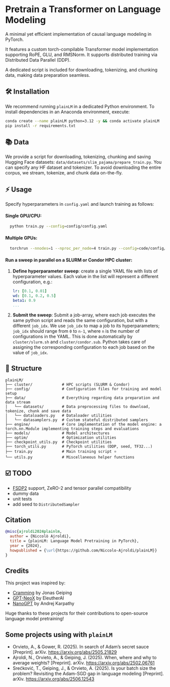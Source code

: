 # Pretrain a Transformer on Language Modeling
A minimal yet efficient implementation of causal language modeling in PyTorch.

It features a custom torch-compilable Transformer model implementation supporting RoPE, GLU, and RMSNorm.
It supports distributed training via Distributed Data Parallel (DDP).

A dedicated script is included for downloading, tokenizing, and chunking data, making data preparation seamless.

## 🛠 Installation
We recommend running `plainLM` in a dedicated Python environment. To install dependencies in an Anaconda environment, execute:
```bash
conda create --name plainLM python=3.12 -y && conda activate plainLM
pip install -r requirements.txt
```

## 📚 Data
We provide a script for downloading, tokenizing, chunking and saving Hugging Face datasets: `data/datasets/slim_pajama/prepare_train.py`.
You can specify any HF dataset and tokenizer. To avoid downloading the entire corpus, we stream, tokenize, and chunk data on-the-fly.

## ⚡️ Usage

Specify hyperparameters in `config.yaml` and launch training as follows:

#### Single GPU/CPU:
```bash
  python train.py --config=config/config.yaml
```
#### Multiple GPUs:
```bash
  torchrun --nnodes=1 --nproc_per_node=4 train.py --config=code/config/sweep.yaml
```

#### Run a sweep in parallel on a SLURM or Condor HPC cluster:

1. **Define hyperparameter sweep**:
  create a single YAML file with lists of hyperparameter values. Each value in the list will represent a different configuration, e.g.:
   ```yaml
   lr: [0.1, 0.01]
   wd: [0.1, 0.2, 0.5]
   beta1: 0.9
   ...
   ```
2. **Submit the sweep**: 
   Submit a job-array, where each job executes the same python script and reads the same configuration, but with a different `job_idx`. We use `job_idx` to map a job to its hyperparameters; `job_idx` should range from `0` to `n-1`, where `n` is the number of configurations in the YAML. This is done automatically by `cluster/slurm.sh` and `cluster/condor.sub`. Python takes care of assigning the corresponding configuration to each job based on the value of `job_idx`.


## 📂 Structure
```
plainLM/
├── cluster/             # HPC scripts (SLURM & Condor)
├── config/              # Configuration files for training and model setup
├── data/                # Everything regarding data preparation and data stream
│   └── datasets/        # Data preprocessing files to download, tokenize, chunk and save data
│   └── dataloaders.py   # Dataloader utilities
│   └── datasamplers.py  # Custom stateful distributed samplers
├── engine/              # Core implementation of the model engine: a torch.nn.Module implementing training steps and evaluations
├── models/              # Model architectures
├── optim/               # Optimization utilities
├── checkpoint_utils.py  # Checkpoint utilities
├── torch_utils.py       # PyTorch utilities (DDP, seed, TF32...)
├── train.py             # Main training script ⭐️
└── utils.py             # Miscellaneous helper functions
```

## ☑️ TODO
- [FSDP2](https://docs.pytorch.org/tutorials/intermediate/FSDP_tutorial.html) support, ZeRO-2 and tensor parallel compatibility
- dummy data
- unit tests
- add seed to `DistributedSampler`

## Citation
```bibtex
@misc{ajroldi2024plainlm,
  author = {Niccolò Ajroldi},
  title = {plainLM: Language Model Pretraining in PyTorch},
  year = {2024},
  howpublished = {\url{https://github.com/Niccolo-Ajroldi/plainLM}}
}
```

## Credits
This project was inspired by:  
- [Cramming](https://github.com/JonasGeiping/cramming) by Jonas Geiping
- [GPT-NeoX](https://github.com/EleutherAI/gpt-neox) by EleutherAI
- [NanoGPT](https://github.com/karpathy/nanoGPT) by Andrej Karpathy

Huge thanks to these projects for their contributions to open-source language model pretraining!

## Some projects using with `plainLM`
- Orvieto, A., & Gower, R. (2025). In search of Adam’s secret sauce [Preprint]. arXiv. https://arxiv.org/abs/2505.21829
- Ajroldi, N., Orvieto, A., & Geiping, J. (2025). When, where and why to average weights? [Preprint]. arXiv. https://arxiv.org/abs/2502.06761
- Srećković, T., Geiping, J., & Orvieto, A. (2025). Is your batch size the problem? Revisiting the Adam-SGD gap in language modeling [Preprint]. arXiv. https://arxiv.org/abs/2506.12543
